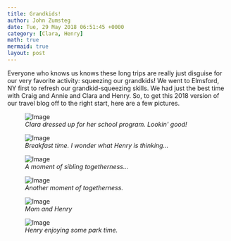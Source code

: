 ```yaml
---
title: Grandkids!
author: John Zumsteg
date: Tue, 29 May 2018 06:51:45 +0000
category: [Clara, Henry]
math: true
mermaid: true
layout: post
---
```

Everyone who knows us knows these long trips are really just disguise for our very favorite activity: squeezing our grandkids! We went to Elmsford, NY first to refresh our grandkid-squeezing skills. We had just the best time with Craig and Annie and Clara and Henry. So, to get this 2018 version of our travel blog off to the right start, here are a few pictures.

<figure class = "portrait">
	<img src="{{"/assets/images/2018/05/DSC06159.jpg" | prepend: site.baseurl  }}" alt="Image" />
	<figcaption><em>Clara dressed up for her school program. Lookin' good!</em></figcaption>
</figure>



<figure class = "landscape">
	<img src="{{"/assets/images/2018/05/DSC06229.jpg" | prepend: site.baseurl  }}" alt="Image" />
	<figcaption><em>Breakfast time. I wonder what Henry is thinking...</em></figcaption>
</figure>



<figure class = "landscape">
	<img src="{{"/assets/images/2018/05/DSC06222-2.jpg" | prepend: site.baseurl  }}" alt="Image" />
	<figcaption><em>A moment of sibling togetherness...</em></figcaption>
</figure>



<figure class = "landscape">
	<img src="{{"/assets/images/2018/05/DSC06244-2.jpg" | prepend: site.baseurl  }}" alt="Image" />
	<figcaption><em>Another moment of togetherness.</em></figcaption>
</figure>



<figure class = "landscape">
	<img src="{{"/assets/images/2018/05/DSC06207.jpg" | prepend: site.baseurl  }}" alt="Image" />
	<figcaption><em>Mom and Henry</em></figcaption>
</figure>



<figure class = "landscape">
	<img src="{{"/assets/images/2018/05/DSC06169.jpg" | prepend: site.baseurl  }}" alt="Image" />
	<figcaption><em>Henry enjoying some park time.</em></figcaption>
</figure>


